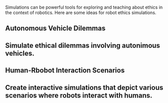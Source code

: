 Simulations can be powerful tools for exploring and teaching about ethics in the context of robotics. Here are some ideas for robot ethics simulations.

## Autonomous Vehicle Dilemmas
## Simulate ethical dilemmas involving autonimous vehicles.
## Human-Rbobot Interaction Scenarios
## Create interactive simulations that depict various scenarios where robots interact with humans.
